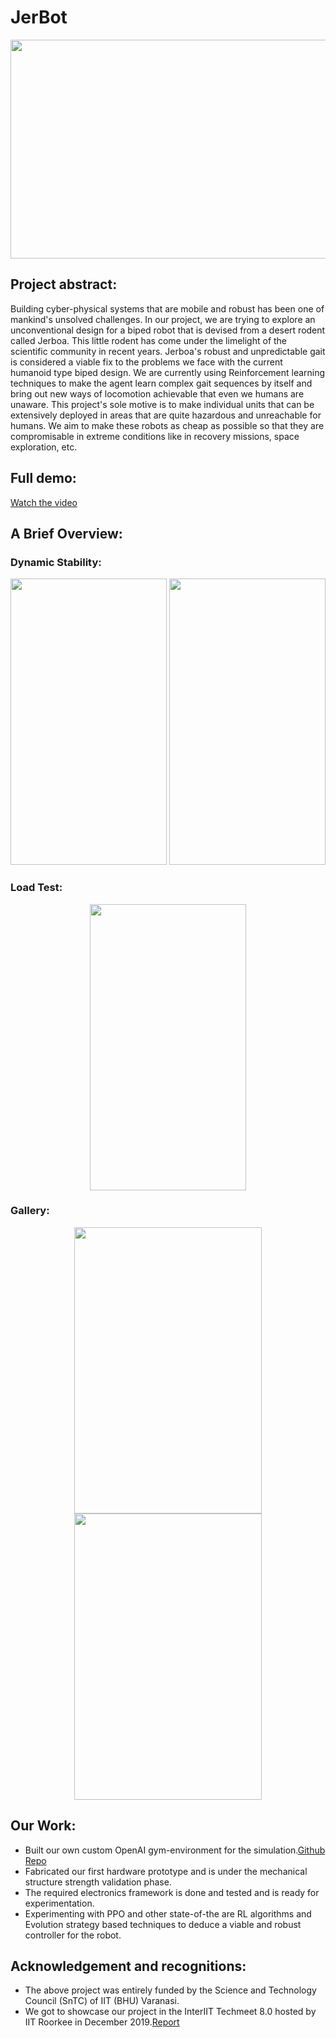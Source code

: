 # JerBot
<p align="center">
   <img width="600" height="350" src="https://github.com/lok-i/JerBot/blob/master/Main_title.jpg">
</p>

## Project abstract:
Building cyber-physical systems that are mobile and robust has been one of mankind's unsolved challenges. In our project, we are trying to explore an unconventional design for a biped robot that is devised from a desert rodent called Jerboa. This little rodent has come under the limelight of the scientific community in recent years. Jerboa's robust and unpredictable gait is considered a viable fix to the problems we face with the current humanoid type biped design. We are currently using Reinforcement learning techniques to make the agent learn complex gait sequences by itself and bring out new ways of locomotion achievable that even we humans are unaware. This project's sole motive is to make individual units that can be extensively deployed in areas that are quite hazardous and unreachable for humans. We aim to make these robots as cheap as possible so that they are compromisable in extreme conditions like in recovery missions, space exploration, etc.

## Full demo:
[Watch the video](https://drive.google.com/file/d/1SrVrlIKJZSg0_KNxJh7BkB_uaWPDnr_X/view)

## A Brief Overview:

### Dynamic Stability:

<p align="center">
   <img width="250" height="458" src="https://github.com/lok-i/JerBot/blob/master/dynamic.gif">
   <img width="250" height="458" src="https://github.com/lok-i/JerBot/blob/master/gif_3.gif">
</p>

### Load Test:

<p align="center">
   <img width="250" height="458" src="https://github.com/lok-i/JerBot/blob/master/load_test.gif">
</p>

### Gallery:

<p align="center">
   <img width="300" height="458" src="https://github.com/lok-i/JerBot/blob/master/1.jpg">
   <img width="300" height="458" src="https://github.com/lok-i/JerBot/blob/master/2.jpg">
</p>




## Our Work:
* Built our own custom OpenAI gym-environment for the simulation.[Github Repo](https://github.com/lok-i/BlackBird-gym)
* Fabricated our first hardware prototype and is under the mechanical structure strength validation phase.
* The required electronics framework is done and tested and is ready for experimentation.
* Experimenting with PPO and other state-of-the are RL algorithms and Evolution strategy based techniques to deduce a   viable and robust controller for the robot.

## Acknowledgement and recognitions:
* The above project was entirely funded by the Science and Technology Council (SnTC) of IIT (BHU) Varanasi.
* We got to showcase our project in the InterIIT Techmeet 8.0 hosted by IIT Roorkee in December 2019.[Report](https://github.com/lok-i/JerBot/blob/master/InterIIT_Report.pdf)
